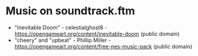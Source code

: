 Music on soundtrack.ftm
=======================

* "Inevitable Doom" - celestialghost8 - https://opengameart.org/content/inevitable-doom (public domain)
* "cheery" and "upbeat" - Phillip Miller - https://opengameart.org/content/free-nes-music-pack (public domain)
